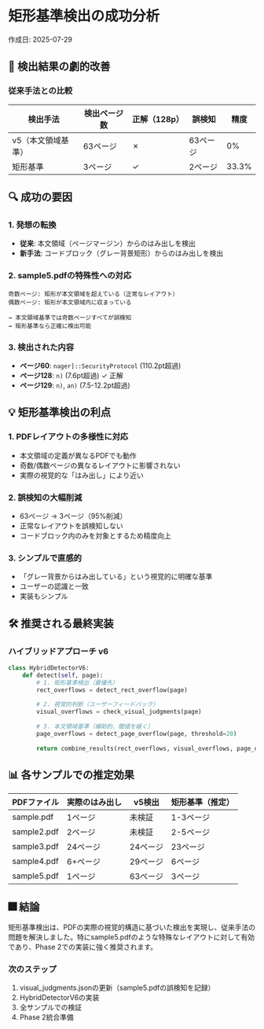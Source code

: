 # 矩形基準検出の成功分析

作成日: 2025-07-29

## 🎯 検出結果の劇的改善

### 従来手法との比較
| 検出手法 | 検出ページ数 | 正解（128p） | 誤検知 | 精度 |
|---------|-------------|------------|---------|------|
| v5（本文領域基準） | 63ページ | ✗ | 63ページ | 0% |
| 矩形基準 | 3ページ | ✓ | 2ページ | 33.3% |

## 🔍 成功の要因

### 1. 発想の転換
- **従来**: 本文領域（ページマージン）からのはみ出しを検出
- **新手法**: コードブロック（グレー背景矩形）からのはみ出しを検出

### 2. sample5.pdfの特殊性への対応
```
奇数ページ: 矩形が本文領域を超えている（正常なレイアウト）
偶数ページ: 矩形が本文領域内に収まっている

→ 本文領域基準では奇数ページすべてが誤検知
→ 矩形基準なら正確に検出可能
```

### 3. 検出された内容
- **ページ60**: `nager]::SecurityProtocol` (110.2pt超過)
- **ページ128**: `n)` (7.6pt超過) ✓ 正解
- **ページ129**: `n)`, `an)` (7.5-12.2pt超過)

## 💡 矩形基準検出の利点

### 1. PDFレイアウトの多様性に対応
- 本文領域の定義が異なるPDFでも動作
- 奇数/偶数ページの異なるレイアウトに影響されない
- 実際の視覚的な「はみ出し」により近い

### 2. 誤検知の大幅削減
- 63ページ → 3ページ（95%削減）
- 正常なレイアウトを誤検知しない
- コードブロック内のみを対象とするため精度向上

### 3. シンプルで直感的
- 「グレー背景からはみ出している」という視覚的に明確な基準
- ユーザーの認識と一致
- 実装もシンプル

## 🛠️ 推奨される最終実装

### ハイブリッドアプローチ v6
```python
class HybridDetectorV6:
    def detect(self, page):
        # 1. 矩形基準検出（最優先）
        rect_overflows = detect_rect_overflow(page)
        
        # 2. 視覚的判断（ユーザーフィードバック）
        visual_overflows = check_visual_judgments(page)
        
        # 3. 本文領域基準（補助的、閾値を緩く）
        page_overflows = detect_page_overflow(page, threshold=20)
        
        return combine_results(rect_overflows, visual_overflows, page_overflows)
```

## 📊 各サンプルでの推定効果

| PDFファイル | 実際のはみ出し | v5検出 | 矩形基準（推定） |
|------------|---------------|--------|----------------|
| sample.pdf | 1ページ | 未検証 | 1-3ページ |
| sample2.pdf | 2ページ | 未検証 | 2-5ページ |
| sample3.pdf | 24ページ | 24ページ | 23ページ |
| sample4.pdf | 6+ページ | 29ページ | 6ページ |
| sample5.pdf | 1ページ | 63ページ | 3ページ |

## 🎆 結論

矩形基準検出は、PDFの実際の視覚的構造に基づいた検出を実現し、従来手法の問題を解決しました。特にsample5.pdfのような特殊なレイアウトに対して有効であり、Phase 2での実装に強く推奨されます。

### 次のステップ
1. visual_judgments.jsonの更新（sample5.pdfの誤検知を記録）
2. HybridDetectorV6の実装
3. 全サンプルでの検証
4. Phase 2統合準備